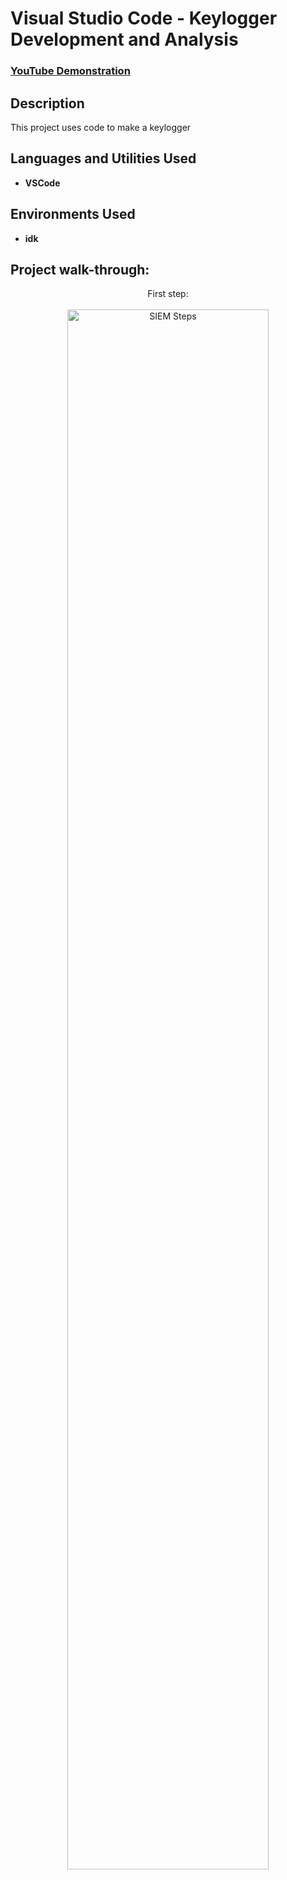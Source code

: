<h1>Visual Studio Code - Keylogger Development and Analysis</h1>

 ### [YouTube Demonstration]()

<h2>Description</h2>
This project uses code to make a keylogger



<h2>Languages and Utilities Used</h2>

- <b>VSCode</b> 


<h2>Environments Used </h2>

- <b>idk</b>

<h2>Project walk-through:</h2>

<p align="center">
First step: <br/><br />
<img src="" height="80%" width="80%" alt="SIEM Steps"/>
<br />
<br />
<br />
